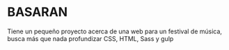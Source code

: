 # BASARAN
Tiene un pequeño proyecto acerca de una web para un festival de música, busca más que nada profundizar CSS, HTML, Sass y gulp
